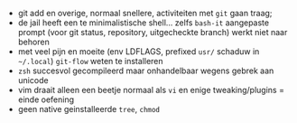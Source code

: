 * git add en overige, normaal snellere, activiteiten met `git` gaan traag;
* de jail heeft een te minimalistische shell... zelfs `bash-it` aangepaste prompt (voor git status, repository, uitgecheckte branch) werkt niet naar behoren
* met veel pijn en moeite (env LDFLAGS, prefixed `usr/` schaduw in `~/.local`) `git-flow` weten te installeren
* `zsh` succesvol gecompileerd maar onhandelbaar wegens gebrek aan unicode
* vim draait alleen een beetje normaal als `vi` en enige tweaking/plugins = einde oefening
* geen native geinstalleerde `tree`, `chmod`